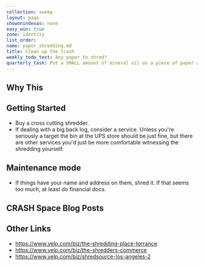 ```yaml
---
collection: sweep
layout: page
showonindexas: none
easy_win: true
zone: identity
list_order:
name: paper_shredding.md
title: Clean up the trash
weekly_todo_text: Any paper to shred?
quarterly_task: Put a SMALL amount of mineral oil on a piece of paper and run it through the shredder.  
---
```

## Why This

## Getting Started

* Buy a cross cutting shredder.
* If dealing with a big back log, consider a service. Unless you're seriously a target the bin at the UPS store should be just fine, but there are other services you'd just be more comfortable witnessing the shredding yourself.

## Maintenance mode

* If things have your name and address on them, shred it. If that seems too much, at least do financial docs.

## CRASH Space Blog Posts

## Other Links
* <https://www.yelp.com/biz/the-shredding-place-torrance>
* <https://www.yelp.com/biz/the-shredders-commerce>
* <https://www.yelp.com/biz/shredsource-los-angeles-2>
